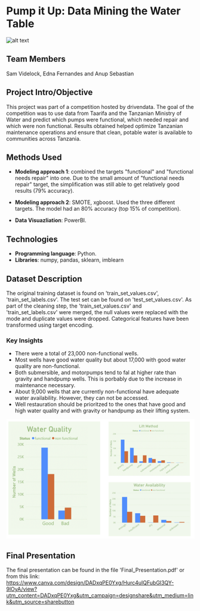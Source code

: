 # Pump it Up: Data Mining the Water Table

![alt text](https://water.org/media/images/Waterorg_Our-Impact_Tanzania_Img-2.original.jpg)

## Team Members

Sam Videlock, Edna Fernandes and Anup Sebastian


## Project Intro/Objective

This project was part of a competition hosted by drivendata. The goal of the competition was to use data from Taarifa and the Tanzanian Ministry of Water and predict which pumps were functional, which needed repair and which were non functional. Results obtained helped optimize Tanzanian maintenance operations and ensure that clean, potable water is available to communities across Tanzania.

## Methods Used
   * **Modeling approach 1**: combined the targets "functional" and "functional needs repair" into one. Due to the small amount of "functional needs repair" target, the simplification was still able to get relatively good  results (79% accuracy).
   
   * **Modeling approach 2**: SMOTE, xgboost. Used the three different targets. The model had an 80% accuracy (top 15% of competition).
   
   * **Data Visuazliation**: PowerBI.


## Technologies
   * **Programming language**: Python.
   * **Libraries**: numpy, pandas, sklearn, imblearn
   
   
## Dataset Description  

The original training dataset is found on 'train_set_values.csv', 'train_set_labels.csv'. The test set can be found on 'test_set_values.csv'. As part of the cleaning step, the 'train_set_values.csv' and 'train_set_labels.csv' were merged, the null values were replaced with the mode and duplicate values were dropped. Categorical features have been transformed using target encoding. 

### Key Insights
  * There were a total of 23,000 non-functional wells.
  * Most wells have good water quality but about 17,000 with good water quality are non-functional.
  * Both submersible, and motorpumps tend to fal at higher rate than gravity and handpump wells. This is porbably due to the increase in maintenance necessary.
  * About 9,000 wells that are currently non-functional have adequate water availability. However, they can not be accessed.
  * Well restauration should be prioritzed to the ones that have good and high water quality and with gravity or handpump as their lifting system.
  
  
![some image](https://github.com/Welwi/Pump-it-Up-Data-Mining-the-Water-Table/blob/master/all_images.PNG)


## Final Presentation
The final presentation can be found in the file 'Final_Presentation.pdf' or from this link: https://www.canva.com/design/DADxqPE0Yxg/Hurc4uIQFubGl3QY-9lOyA/view?utm_content=DADxqPE0Yxg&utm_campaign=designshare&utm_medium=link&utm_source=sharebutton

